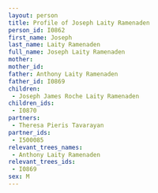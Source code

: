 ```yaml
---
layout: person
title: Profile of Joseph Laity Ramenaden
person_id: I0862
first_name: Joseph
last_name: Laity Ramenaden
full_name: Joseph Laity Ramenaden
mother: 
mother_id: 
father: Anthony Laity Ramenaden
father_id: I0869
children:
 - Joseph James Roche Laity Ramenaden
children_ids:
 - I0870
partners:
 - Theresa Pieris Tavarayan
partner_ids:
 - I500085
relevant_trees_names:
 - Anthony Laity Ramenaden
relevant_trees_ids:
 - I0869
sex: M
---
```


